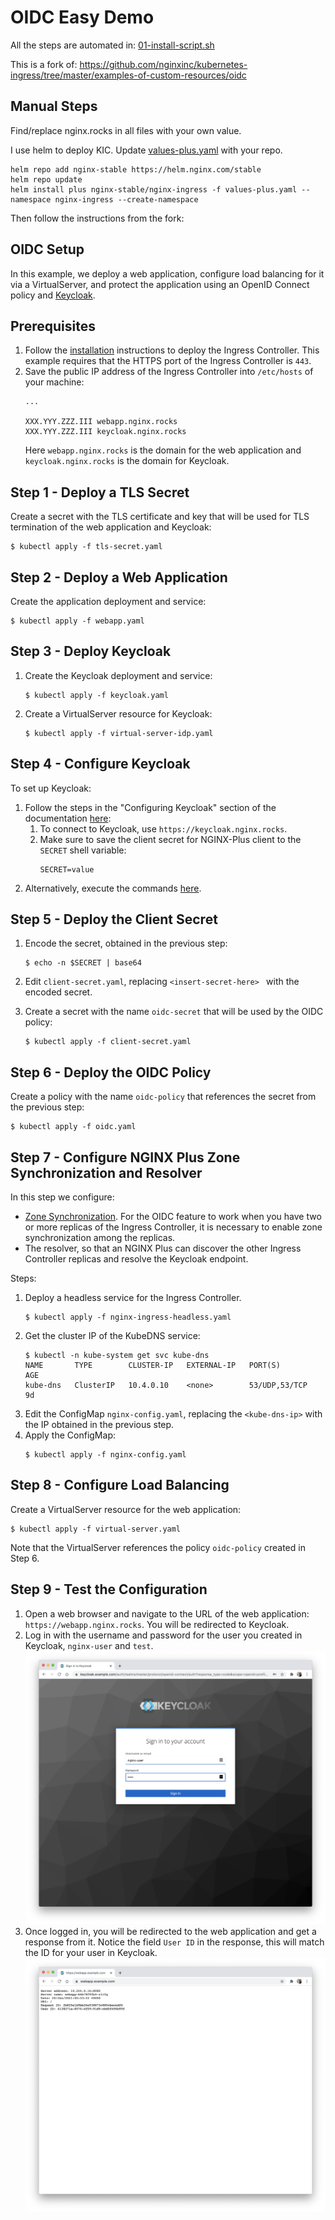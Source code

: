 # OIDC Easy Demo

All the steps are automated in: [01-install-script.sh](01-install-script.sh)

This is a fork of: <https://github.com/nginxinc/kubernetes-ingress/tree/master/examples-of-custom-resources/oidc>

## Manual Steps

Find/replace nginx.rocks in all files with your own value.

I use helm to deploy KIC. Update [values-plus.yaml](values-plus.yaml) with your repo.

```
helm repo add nginx-stable https://helm.nginx.com/stable
helm repo update
helm install plus nginx-stable/nginx-ingress -f values-plus.yaml --namespace nginx-ingress --create-namespace
```

Then follow the instructions from the fork:
## OIDC Setup

In this example, we deploy a web application, configure load balancing for it via a VirtualServer, and protect the application using an OpenID Connect policy and [Keycloak](https://www.keycloak.org/).

## Prerequisites

1. Follow the [installation](https://docs.nginx.com/nginx-ingress-controller/installation/installation-with-manifests/) instructions to deploy the Ingress Controller. This example requires that the HTTPS port of the Ingress Controller is `443`.
1. Save the public IP address of the Ingress Controller into `/etc/hosts` of your machine:
    ```
    ...

    XXX.YYY.ZZZ.III webapp.nginx.rocks
    XXX.YYY.ZZZ.III keycloak.nginx.rocks
    ```
    Here `webapp.nginx.rocks` is the domain for the web application and `keycloak.nginx.rocks` is the domain for Keycloak.

## Step 1 - Deploy a TLS Secret

Create a secret with the TLS certificate and key that will be used for TLS termination of the web application and Keycloak:
```
$ kubectl apply -f tls-secret.yaml
```

## Step 2 - Deploy a Web Application

Create the application deployment and service:
```
$ kubectl apply -f webapp.yaml
```

## Step 3 - Deploy Keycloak

1. Create the Keycloak deployment and service:
    ```
    $ kubectl apply -f keycloak.yaml
    ```
1. Create a VirtualServer resource for Keycloak:
    ```
    $ kubectl apply -f virtual-server-idp.yaml
    ```

## Step 4 - Configure Keycloak

To set up Keycloak:
1. Follow the steps in the "Configuring Keycloak" section of the documentation [here](https://docs.nginx.com/nginx/deployment-guides/single-sign-on/keycloak/#configuring-keycloak):
    1. To connect to Keycloak, use `https://keycloak.nginx.rocks`.
    1. Make sure to save the client secret for NGINX-Plus client to the `SECRET` shell variable:
        ```
        SECRET=value
        ```
1. Alternatively, execute the commands [here](./keycloak_setup.md).


## Step 5 - Deploy the Client Secret

1. Encode the secret, obtained in the previous step:
    ```
    $ echo -n $SECRET | base64
    ```

1. Edit `client-secret.yaml`, replacing `<insert-secret-here> ` with the encoded secret.

1. Create a secret with the name `oidc-secret` that will be used by the OIDC policy:
    ```
    $ kubectl apply -f client-secret.yaml
    ```

## Step 6 - Deploy the OIDC Policy

Create a policy with the name `oidc-policy` that references the secret from the previous step:
```
$ kubectl apply -f oidc.yaml
```

## Step 7 - Configure NGINX Plus Zone Synchronization and Resolver

In this step we configure:
* [Zone Synchronization](https://docs.nginx.com/nginx/admin-guide/high-availability/zone_sync/). For the OIDC feature to work when you have two or more replicas of the Ingress Controller, it is necessary to enable zone synchronization among the replicas.
* The resolver, so that an NGINX Plus can discover the other Ingress Controller replicas and resolve the Keycloak endpoint.

Steps:
1. Deploy a headless service for the Ingress Controller.
    ```
    $ kubectl apply -f nginx-ingress-headless.yaml
    ```
1. Get the cluster IP of the KubeDNS service:
    ```
    $ kubectl -n kube-system get svc kube-dns
    NAME       TYPE        CLUSTER-IP   EXTERNAL-IP   PORT(S)         AGE
    kube-dns   ClusterIP   10.4.0.10    <none>        53/UDP,53/TCP   9d
    ```
1. Edit the ConfigMap `nginx-config.yaml`, replacing the `<kube-dns-ip>` with the IP obtained in the previous step.
1. Apply the ConfigMap:
   ```
   $ kubectl apply -f nginx-config.yaml
   ```

## Step 8 - Configure Load Balancing

Create a VirtualServer resource for the web application:
```
$ kubectl apply -f virtual-server.yaml
```

Note that the VirtualServer references the policy `oidc-policy` created in Step 6.

## Step 9 - Test the Configuration

1. Open a web browser and navigate to the URL of the web application: `https://webapp.nginx.rocks`. You will be redirected to Keycloak.
1. Log in with the username and password for the user you created in Keycloak, `nginx-user` and `test`.
![keycloak](./keycloak.png)
1. Once logged in, you will be redirected to the web application and get a response from it. Notice the field `User ID` in the response, this will match the ID for your user in Keycloak.
![webapp](./webapp.png)
